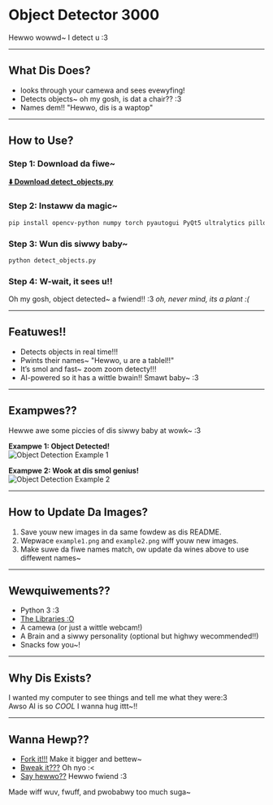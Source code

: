 # Object Detector 3000  
Hewwo wowwd~ I detect u :3  

---  

## What Dis Does?  
- looks through your camewa and sees evewyfing!  
- Detects objects~ oh my gosh, is dat a chair?? :3  
- Names dem!! "Hewwo, dis is a waptop" 

---  

## How to Use?  
### Step 1: Download da fiwe~  
[**⬇️ Download detect_objects.py**](./objectdetection.py)  

### Step 2: Instaww da magic~  
```bash  
pip install opencv-python numpy torch pyautogui PyQt5 ultralytics pillow  
```  

### Step 3: Wun dis siwwy baby~  
```bash  
python detect_objects.py  
```  

### Step 4: W-wait, it sees u!!  
Oh my gosh, object detected~ a fwiend!! :3  *oh, never mind, its a plant :(*

---  

## Featuwes!!  
- Detects objects in real time!!!  
- Pwints their names~ "Hewwo, u are a tablel!!"  
- It’s smol and fast~ zoom zoom detecty!!!  
- AI-powered so it has a wittle bwain!! Smawt baby~ :3  

---  

## Exampwes??  
Hewwe awe some piccies of dis siwwy baby at wowk~ :3  

**Exampwe 1: Object Detected!**  
![Object Detection Example 1](./example1.png)  

**Exampwe 2: Wook at dis smol genius!**  
![Object Detection Example 2](./example2.png)  

---  

## How to Update Da Images?  
1. Save youw new images in da same fowdew as dis README.  
2. Wepwace `example1.png` and `example2.png` wiff youw new images.  
3. Make suwe da fiwe names match, ow update da wines above to use diffewent names~  

---  

## Wewquiwements??  
- Python 3 :3
- [The Libraries :O](#step-2-instaww-da-magic)
- A camewa (or just a wittle webcam!)  
- A Brain and a siwwy personality (optional but highwy wecommended!!)  
- Snacks fow you~!  

---  

## Why Dis Exists?  
I wanted my computer to see things and tell me what they were:3  
Awso AI is so *COOL* I wanna hug ittt~!!  

---  

## Wanna Hewp??  
- [Fork it!!!](https://github.com/cardsea/ObjectTracking/fork) Make it bigger and bettew~ 
- [Bweak it???](https://github.com/cardsea/ObjectTracking/issues) Oh nyo :<  
- [Say hewwo??](https://github.com/cardsea) Hewwo fwiend :3  

Made wiff wuv, fwuff, and pwobabwy too much suga~  

